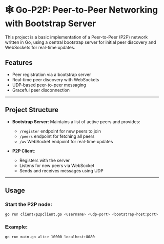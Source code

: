 # 🕸️ Go-P2P: Peer-to-Peer Networking with Bootstrap Server

This project is a basic implementation of a Peer-to-Peer (P2P) network written in Go, using a central bootstrap server for initial peer discovery and WebSockets for real-time updates.

## Features

- Peer registration via a bootstrap server
- Real-time peer discovery with WebSockets
- UDP-based peer-to-peer messaging
- Graceful peer disconnection

---

## Project Structure

- **Bootstrap Server**: Maintains a list of active peers and provides:
  - `/register` endpoint for new peers to join
  - `/peers` endpoint for fetching all peers
  - `/ws` WebSocket endpoint for real-time updates

- **P2P Client**:
  - Registers with the server
  - Listens for new peers via WebSocket
  - Sends and receives messages using UDP

---

## Usage

### Start the P2P node:

```bash
go run client/p2pclient.go <username> <udp-port> <bootstrap-host:port>
```

### Example:
```bash
go run main.go alice 10000 localhost:8080
```